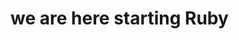 # we are here starting Ruby

<!--
    Ruby interpreter parses a program as a sequence of tokens
    The Ruby interpreter compiles and executes the Ruby file at runtime.
    run with source code file-> ruby file.rb
    run withoute source file -> ruby -e 'puts "Hello World"'
    =begin
    multiline comments
    =end
    Higher priority -> lower priority
    .
    -> [] , []=
    -> !, ~, +
    -> **
    -> -
    -> *, /, %
    -> +, 0
    -> <>
    -> &
    -> |, ^
    -> <, <=, >=, >
    -> <=>, ==, !=, ===, =~, !~
    -> &&
    -> ||
    -> .. (inclusive range) ... (exclusive range)
    -> ? :
    -> rescue (Modifier rescue)
    ->  =, +=, -=
    -> defined? (Defined operator)
    -> not
    -> or and
    -> if, unless, while, until (Modifier)
    -> {} (Block with braces)
    -> do end (Block with do and end)

rub
 -->
